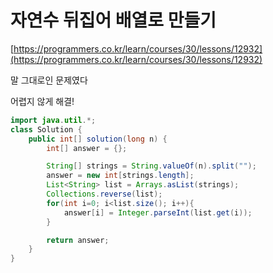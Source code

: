 # 자연수 뒤집어 배열로 만들기

[https://programmers.co.kr/learn/courses/30/lessons/12932](https://programmers.co.kr/learn/courses/30/lessons/12932)

말 그대로인 문제였다

어렵지 않게 해결!

```java
import java.util.*;
class Solution {
    public int[] solution(long n) {
        int[] answer = {};

        String[] strings = String.valueOf(n).split("");
        answer = new int[strings.length];
        List<String> list = Arrays.asList(strings);
        Collections.reverse(list);
        for(int i=0; i<list.size(); i++){
            answer[i] = Integer.parseInt(list.get(i));
        }

        return answer;
    }
}
```
